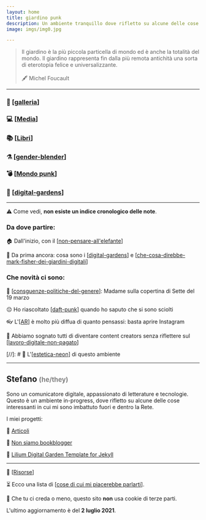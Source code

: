 ```yaml
---
layout: home
title: giardino punk
description: Un ambiente tranquillo dove rifletto su alcune delle cose interessanti che si possono trovare nella Rete e fuori.
image: imgs/img0.jpg

---
```


<div style="min-height:100hv">

>Il giardino è la più piccola particella di mondo ed è anche la totalità del mondo. Il giardino rappresenta fin dalla più remota antichità una sorta di eterotopia felice e universalizzante.<br><br> 🖋 Michel Foucault

</div>

<hr class="neon-violet">


### 📸 [[galleria]]

### 💻 [[Media]]

### 📚 [[Libri]]

### ⚗️ [[gender-blender]]

### 💣 [[Mondo punk]]

### 🌱 [[digital-gardens]]


<hr>

⚠️ Come vedi, **non esiste un indice cronologico delle note**.

### Da dove partire:

🏠 Dall'inizio, con il [[non-pensare-all'elefante]]

📢 Da prima ancora: cosa sono i [[digital-gardens]] e [[che-cosa-direbbe-mark-fisher-dei-giardini-digitali]]

### Che novità ci sono:

📰 [[consguenze-politiche-del-genere]]: Madame sulla copertina di Sette del 19 marzo

😔 Ho riascoltato [[daft-punk]] quando ho saputo che si sono sciolti

👓 L'[[AR]] è molto più diffua di quanto pensassi: basta aprire Instagram

💸 Abbiamo sognato tutti di diventare content creators senza riflettere sul [[lavoro-digitale-non-pagato]]

[//]: # 💫 L'[[estetica-neon]] di questo ambiente

<hr>

## Stefano <span style="color:grey; font-size:.8em">(he/they)</span>

Sono un comunicatore digitale, appassionato di letterature e tecnologie. Questo è un ambiente in-progress, dove rifletto su alcune delle cose interessanti in cui mi sono imbattuto fuori e dentro la Rete.

I miei progetti:

🚀 [Articoli](https://zulianistph.medium.com/)

🚀 [Non siamo bookblogger](https://nonbookblogger.it)

🚀 [Lilium Digital Garden Template for Jekyll](https://lilium-digital-garden-jekyll.vercel.app/)


<hr>

📌 [[Risorse]]

⏳ Ecco una lista di [[cose di cui mi piacerebbe parlarti]].

👾 Che tu ci creda o meno, questo sito __non__ usa cookie di terze parti.

L'ultimo aggiornamento è del **2 luglio 2021**.

[//begin]: # "Autogenerated link references for markdown compatibility"
[galleria]: galleria.md "Galleria"
[Media]: media/media.md "Media"
[Libri]: libri/libri.md "Libri"
[gender-blender]: gender-blender.md "Gender blender"
[Mondo punk]: mondo-punk.md "Mondo punk"
[digital-gardens]: digital-gardens/digital-gardens.md "Digital gardens"
[non-pensare-all'elefante]: media/non-pensare-all'elefante.md "post n. 0"
[che-cosa-direbbe-mark-fisher-dei-giardini-digitali]: digital-gardens/che-cosa-direbbe-mark-fisher-dei-giardini-digitali.md "Che cosa direbbe Mark Fisher dei giardini digitali"
[consguenze-politiche-del-genere]: consguenze-politiche-del-genere.md "La stampa e il genere"
[daft-punk]: musica/daft-punk.md "Random Access Memories dei Daft Punk"
[AR]: AR.md "Augmented Reality"
[lavoro-digitale-non-pagato]: lavoro-digitale-non-pagato.md "Lavoro digitale non retribuito"
[estetica-neon]: estetica-neon.md "Estetica neon"
[Risorse]: risorse.md "Risorse"
[cose di cui mi piacerebbe parlarti]: cose-di-cui-mi-piacerebbe-parlarti.md "Cose di cui mi piacerebbe parlarti"
[//end]: # "Autogenerated link references"